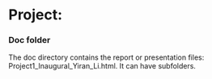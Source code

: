 # Project: 
### Doc folder

The doc directory contains the report or presentation files: Project1_Inaugural_Yiran_Li.html. It can have subfolders.  
